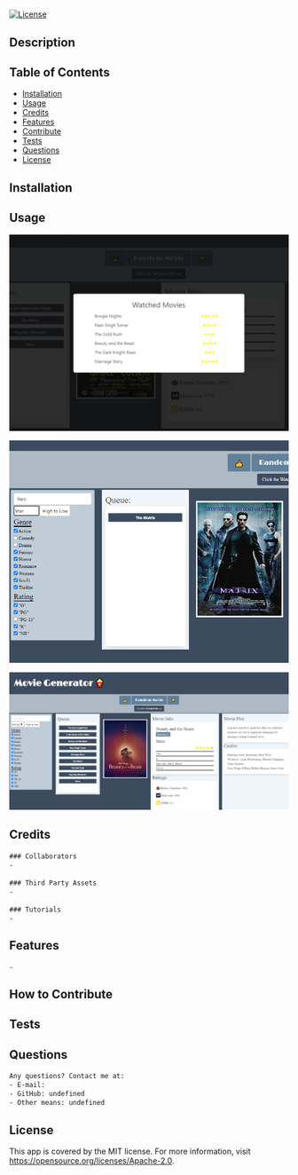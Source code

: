 # 
  
  [![License](https://img.shields.io/badge/License-MIT-yellow.svg)](https://opensource.org/licenses/Apache-2.0)
  
## Description
    
## Table of Contents

- [Installation](#installation)
- [Usage](#usage)
- [Credits](#credits)
- [Features](#features)
- [Contribute](#contribute)
- [Tests](#tests)
- [Questions](#questions)
- [License](#license)

## Installation

    

## Usage

    
![Screenshot 0](https://github.com/AmplifyRebel/movie-generator/blob/main/assets/screenshots/screenshot.png "Screenshot")
        
![Screenshot 1](https://github.com/AmplifyRebel/movie-generator/blob/main/assets/screenshots/ss2.png "Screenshot")
        
![Screenshot 2](https://github.com/AmplifyRebel/movie-generator/blob/main/assets/screenshots/ss3.png "Screenshot")
        
        

## Credits

    ### Collaborators
    - 

    ### Third Party Assets
    - 

    ### Tutorials
    - 

## Features

    - 

## How to Contribute

    
  
## Tests

    

## Questions

    Any questions? Contact me at:
    - E-mail: 
    - GitHub: undefined
    - Other means: undefined


## License

This app is covered by the MIT license. For more information, visit https://opensource.org/licenses/Apache-2.0.

